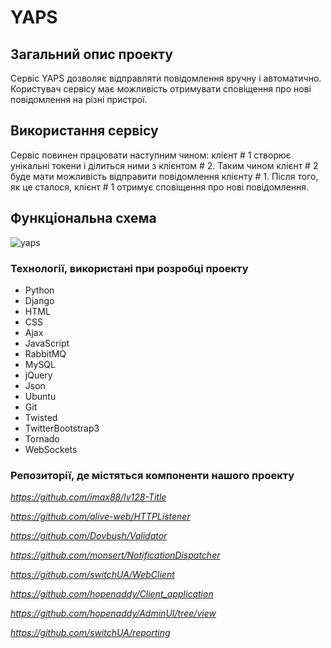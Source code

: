 # YAPS

## Загальний опис проекту
Сервіс YAPS дозволяє відправляти повідомлення вручну і автоматично. Користувач сервісу має можливість отримувати сповіщення про нові повідомлення на різні пристрої.

## Використання сервісу
Сервіс повинен працювати наступним чином: клієнт # 1 створює унікальні токени і ділиться ними з клієнтом # 2. Таким чином клієнт # 2 буде мати можливість відправити повідомлення клієнту # 1. Після того, як це сталося, клієнт # 1 отримує сповіщення про нові повідомлення.

## Функціональна схема

![yaps](https://cloud.githubusercontent.com/assets/8973906/5564447/09b033ec-8eca-11e4-867b-b40245c95c87.jpg)

### Технології, використані при розробці проекту 
* Python
* Django
* HTML
* CSS
* Ajax
* JavaScript
* RabbitMQ
* MySQL
* jQuery
* Json
* Ubuntu
* Git 
* Twisted
* TwitterBootstrap3
* Tornado
* WebSockets

### Репозиторії, де містяться компоненти нашого проекту

*https://github.com/imax88/lv128-Title*

*https://github.com/alive-web/HTTPListener*

*https://github.com/Dovbush/Validator*

*https://github.com/monsert/NotificationDispatcher*

*https://github.com/switchUA/WebClient*

*https://github.com/hopenaddy/Client_application*

*https://github.com/hopenaddy/AdminUI/tree/view*

*https://github.com/switchUA/reporting*


